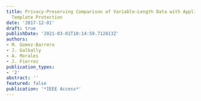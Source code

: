 ```yaml
---
title: Privacy-Preserving Comparison of Variable-Length Data with Application to Biometric
  Template Protection
date: '2017-12-01'
draft: true
publishDate: '2021-03-01T10:14:59.712813Z'
authors:
- M. Gomez-Barrero
- J. Galbally
- A. Morales
- J. Fierrez
publication_types:
- '2'
abstract: ''
featured: false
publication: '*IEEE Access*'
---
```


